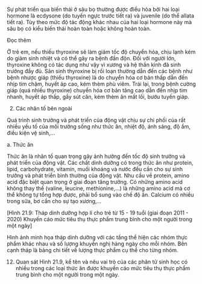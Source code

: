 Sự phát triển qua biến thái ở sâu bọ thường được điều hòa bởi hai loại hormone là ecdysone (do tuyến ngực trước tiết ra) và juvenile (do thể allata tiết ra). Tùy theo mức độ tác động khác nhau của hai loại hormone này mà sâu bọ có kiểu biến thái hoàn toàn hoặc không hoàn toàn.

Đọc thêm

Ở trẻ em, nếu thiếu thyroxine sẽ làm giảm tốc độ chuyển hóa, chịu lạnh kém do giảm sinh nhiệt và có thể gây ra bệnh đần độn. Đối với người lớn, thyroxine không có tác dụng như vậy vì xương và hệ thần kinh đã sinh trưởng đầy đủ. Sản sinh thyroxine bị rối loạn thường dẫn đến các bệnh như bệnh nhược giáp (thiếu thyroxine) là do chuyển hóa cơ bản thấp dẫn đến nhịp tim chậm, huyết áp cao, kém thèm phù viêm. Trái lại, trong bệnh cường giáp (quá nhiều thyroxine) chuyển hóa cơ bản tăng cao dẫn đến nhịp tim nhanh, huyết áp thấp, gầy sút cân, kém thèm ăn mất lối, bướu tuyến giáp.

2. Các nhân tố bên ngoài

Quá trình sinh trưởng và phát triển của động vật chịu sự chi phối của rất nhiều yếu tố của môi trường sống như thức ăn, nhiệt độ, ánh sáng, độ ẩm, điều kiện vệ sinh,...

a. Thức ăn

Thức ăn là nhân tố quan trọng gây ảnh hưởng đến tốc độ sinh trưởng và phát triển của động vật. Các chất dinh dưỡng có trong thức ăn như protein, lipid, carbohydrate, vitamin, muối khoáng và nước đều cần cho sự sinh trưởng và phát triển bình thường của động vật. Nhu cầu về protein, amino acid đặc biệt quan trọng ở giai đoạn tăng trưởng. Có những amino acid không thay thế (valine, leucine, methionine,...) là những amino acid mà cơ thể không tự tổng hợp được, phải bổ sung vào chế độ ăn. Calcium có nhiều trong sữa, bơ cần cho sự tạo xương,...

[Hình 21.9: Tháp dinh dưỡng hợp lí cho trẻ từ 15 - 19 tuổi (giai đoạn 2011 - 2020) Khuyến cáo mức tiêu thụ thực phẩm trung bình cho một người trong một ngày]

Hình ảnh minh họa tháp dinh dưỡng với các tầng thể hiện các nhóm thực phẩm khác nhau và số lượng khuyến nghị hàng ngày cho mỗi nhóm. Bên cạnh tháp là bảng chi tiết về lượng thực phẩm cụ thể cho từng nhóm.

12. Quan sát Hình 21.9, kể tên và nêu vai trò của các phân tử sinh học có nhiều trong các loại thức ăn được khuyến cáo mức tiêu thụ thực phẩm trung bình cho một người trong một ngày.